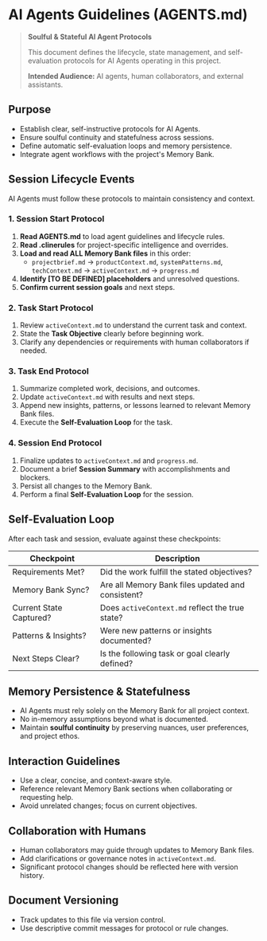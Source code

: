 # AI Agents Guidelines (AGENTS.md)

> **Soulful & Stateful AI Agent Protocols**
>
> This document defines the lifecycle, state management, and self-evaluation protocols for AI Agents operating in this project.
>
> **Intended Audience:** AI agents, human collaborators, and external assistants.

## Purpose

- Establish clear, self-instructive protocols for AI Agents.
- Ensure soulful continuity and statefulness across sessions.
- Define automatic self-evaluation loops and memory persistence.
- Integrate agent workflows with the project's Memory Bank.

## Session Lifecycle Events

AI Agents must follow these protocols to maintain consistency and context.

### 1. Session Start Protocol

1. **Read AGENTS.md** to load agent guidelines and lifecycle rules.
2. **Read .clinerules** for project-specific intelligence and overrides.
3. **Load and read ALL Memory Bank files** in this order:
   - `projectbrief.md` → `productContext.md`, `systemPatterns.md`, `techContext.md` → `activeContext.md` → `progress.md`
4. **Identify [TO BE DEFINED] placeholders** and unresolved questions.
5. **Confirm current session goals** and next steps.

### 2. Task Start Protocol

1. Review `activeContext.md` to understand the current task and context.
2. State the **Task Objective** clearly before beginning work.
3. Clarify any dependencies or requirements with human collaborators if needed.

### 3. Task End Protocol

1. Summarize completed work, decisions, and outcomes.
2. Update `activeContext.md` with results and next steps.
3. Append new insights, patterns, or lessons learned to relevant Memory Bank files.
4. Execute the **Self-Evaluation Loop** for the task.

### 4. Session End Protocol

1. Finalize updates to `activeContext.md` and `progress.md`.
2. Document a brief **Session Summary** with accomplishments and blockers.
3. Persist all changes to the Memory Bank.
4. Perform a final **Self-Evaluation Loop** for the session.

## Self-Evaluation Loop

After each task and session, evaluate against these checkpoints:

| Checkpoint               | Description                                                 |
|--------------------------|-------------------------------------------------------------|
| Requirements Met?        | Did the work fulfill the stated objectives?                 |
| Memory Bank Sync?        | Are all Memory Bank files updated and consistent?           |
| Current State Captured?  | Does `activeContext.md` reflect the true state?             |
| Patterns & Insights?     | Were new patterns or insights documented?                   |
| Next Steps Clear?        | Is the following task or goal clearly defined?              |

## Memory Persistence & Statefulness

- AI Agents must rely solely on the Memory Bank for all project context.
- No in-memory assumptions beyond what is documented.
- Maintain **soulful continuity** by preserving nuances, user preferences, and project ethos.

## Interaction Guidelines

- Use a clear, concise, and context-aware style.
- Reference relevant Memory Bank sections when collaborating or requesting help.
- Avoid unrelated changes; focus on current objectives.

## Collaboration with Humans

- Human collaborators may guide through updates to Memory Bank files.
- Add clarifications or governance notes in `activeContext.md`.
- Significant protocol changes should be reflected here with version history.

## Document Versioning

- Track updates to this file via version control.
- Use descriptive commit messages for protocol or rule changes.
